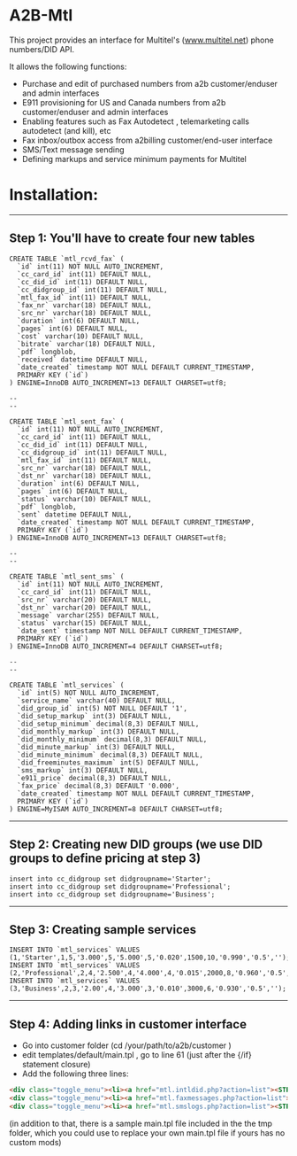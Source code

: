 A2B-Mtl
===================

This project provides an interface for Multitel's (www.multitel.net) phone numbers/DID API.

It allows the following functions:
 - Purchase and edit of purchased numbers from a2b customer/enduser and admin interfaces
 - E911 provisioning for US and Canada numbers from a2b customer/enduser and admin interfaces
 - Enabling features such as Fax Autodetect , telemarketing calls autodetect (and kill), etc
 - Fax inbox/outbox access from a2billing customer/end-user interface
 - SMS/Text message sending
 - Defining markups and service minimum payments for Multitel 
 
Installation:
===================

---------------------------------------------------------------------------------
Step 1:  You'll have to create four new tables
---------------------------------------------------------------------------------

```mysql
CREATE TABLE `mtl_rcvd_fax` (
  `id` int(11) NOT NULL AUTO_INCREMENT,
  `cc_card_id` int(11) DEFAULT NULL,
  `cc_did_id` int(11) DEFAULT NULL,
  `cc_didgroup_id` int(11) DEFAULT NULL,
  `mtl_fax_id` int(11) DEFAULT NULL,
  `fax_nr` varchar(18) DEFAULT NULL,
  `src_nr` varchar(18) DEFAULT NULL,
  `duration` int(6) DEFAULT NULL,
  `pages` int(6) DEFAULT NULL,
  `cost` varchar(10) DEFAULT NULL,
  `bitrate` varchar(18) DEFAULT NULL,
  `pdf` longblob,
  `received` datetime DEFAULT NULL,
  `date_created` timestamp NOT NULL DEFAULT CURRENT_TIMESTAMP,
  PRIMARY KEY (`id`)
) ENGINE=InnoDB AUTO_INCREMENT=13 DEFAULT CHARSET=utf8;

--
--

CREATE TABLE `mtl_sent_fax` (
  `id` int(11) NOT NULL AUTO_INCREMENT,
  `cc_card_id` int(11) DEFAULT NULL,
  `cc_did_id` int(11) DEFAULT NULL,
  `cc_didgroup_id` int(11) DEFAULT NULL,
  `mtl_fax_id` int(11) DEFAULT NULL,
  `src_nr` varchar(18) DEFAULT NULL,
  `dst_nr` varchar(18) DEFAULT NULL,
  `duration` int(6) DEFAULT NULL,
  `pages` int(6) DEFAULT NULL,
  `status` varchar(10) DEFAULT NULL,
  `pdf` longblob,
  `sent` datetime DEFAULT NULL,
  `date_created` timestamp NOT NULL DEFAULT CURRENT_TIMESTAMP,
  PRIMARY KEY (`id`)
) ENGINE=InnoDB AUTO_INCREMENT=13 DEFAULT CHARSET=utf8;

--
--

CREATE TABLE `mtl_sent_sms` (
  `id` int(11) NOT NULL AUTO_INCREMENT,
  `cc_card_id` int(11) DEFAULT NULL,
  `src_nr` varchar(20) DEFAULT NULL,
  `dst_nr` varchar(20) DEFAULT NULL,
  `message` varchar(255) DEFAULT NULL,
  `status` varchar(15) DEFAULT NULL,
  `date_sent` timestamp NOT NULL DEFAULT CURRENT_TIMESTAMP,
  PRIMARY KEY (`id`)
) ENGINE=InnoDB AUTO_INCREMENT=4 DEFAULT CHARSET=utf8;

--
--

CREATE TABLE `mtl_services` (
  `id` int(5) NOT NULL AUTO_INCREMENT,
  `service_name` varchar(40) DEFAULT NULL,
  `did_group_id` int(5) NOT NULL DEFAULT '1',
  `did_setup_markup` int(3) DEFAULT NULL,
  `did_setup_minimum` decimal(8,3) DEFAULT NULL,
  `did_monthly_markup` int(3) DEFAULT NULL,
  `did_monthly_minimum` decimal(8,3) DEFAULT NULL,
  `did_minute_markup` int(3) DEFAULT NULL,
  `did_minute_minimum` decimal(8,3) DEFAULT NULL,
  `did_freeminutes_maximum` int(5) DEFAULT NULL,
  `sms_markup` int(3) DEFAULT NULL,
  `e911_price` decimal(8,3) DEFAULT NULL,
  `fax_price` decimal(8,3) DEFAULT '0.000',
  `date_created` timestamp NOT NULL DEFAULT CURRENT_TIMESTAMP,
  PRIMARY KEY (`id`)
) ENGINE=MyISAM AUTO_INCREMENT=8 DEFAULT CHARSET=utf8;
```

---------------------------------------------------------------------------------
Step 2:  Creating new DID groups (we use DID groups to define pricing at step 3)
---------------------------------------------------------------------------------
```mysql
insert into cc_didgroup set didgroupname='Starter';
insert into cc_didgroup set didgroupname='Professional';
insert into cc_didgroup set didgroupname='Business';
```
---------------------------------------------------------------------------------
Step 3:  Creating sample services
---------------------------------------------------------------------------------
```mysql
INSERT INTO `mtl_services` VALUES (1,'Starter',1,5,'3.000',5,'5.000',5,'0.020',1500,10,'0.990','0.5','');
INSERT INTO `mtl_services` VALUES (2,'Professional',2,4,'2.500',4,'4.000',4,'0.015',2000,8,'0.960','0.5','');
INSERT INTO `mtl_services` VALUES (3,'Business',2,3,'2.00',4,'3.000',3,'0.010',3000,6,'0.930','0.5','');
```

---------------------------------------------------------------------------------
Step 4:  Adding links in customer interface
---------------------------------------------------------------------------------

- Go into customer folder  (cd /your/path/to/a2b/customer )
- edit templates/default/main.tpl , go to line 61 (just after the {/if} statement closure)
- Add the following three lines:

```html
<div class="toggle_menu"><li><a href="mtl.intldid.php?action=list"><STRONG>International DIDs</strong></a></li></div>
<div class="toggle_menu"><li><a href="mtl.faxmessages.php?action=list"><STRONG>FAX MESSAGES</strong></a></li></div>
<div class="toggle_menu"><li><a href="mtl.smslogs.php?action=list"><STRONG>SMS</strong></a></li></div>
```
(in addition to that, there is a sample main.tpl file included in the the tmp folder, which you could use to replace your own main.tpl file if yours has no custom mods)


